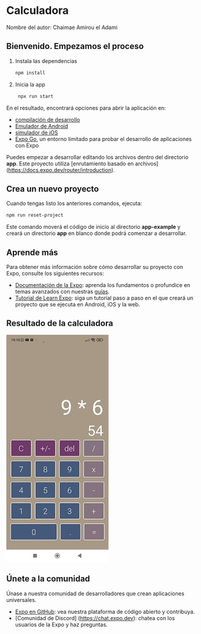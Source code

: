 # Calculadora 
Nombre del autor: Chaimae Amirou el Adami

## Bienvenido. Empezamos el proceso

1. Instala las dependencias
   ```bash
   npm install
   ```
2. Inicia la app
   ```bash
    npx run start
   ```
En el resultado, encontrará opciones para abrir la aplicación en:

- [compilación de desarrollo](https://docs.expo.dev/develop/development-builds/introduction/)
- [Emulador de Android](https://docs.expo.dev/workflow/android-studio-emulator/)
- [simulador de iOS](https://docs.expo.dev/workflow/ios-simulator/)
- [Expo Go](https://expo.dev/go), un entorno limitado para probar el desarrollo de aplicaciones con Expo


Puedes empezar a desarrollar editando los archivos dentro del directorio **app**. Este proyecto utiliza [enrutamiento basado en archivos] (https://docs.expo.dev/router/introduction).

## Crea un nuevo proyecto 
Cuando tengas listo los anteriores comandos, ejecuta:
```bash
npm run reset-project
```

Este comando moverá el código de inicio al directorio **app-example** y creará un directorio **app** en blanco donde podrá comenzar a desarrollar.

## Aprende más

Para obtener más información sobre cómo desarrollar su proyecto con Expo, consulte los siguientes recursos:
- [Documentación de la Expo](https://docs.expo.dev/): aprenda los fundamentos o profundice en temas avanzados con nuestras [guías](https://docs.expo.dev/guides).
- [Tutorial de Learn Expo](https://docs.expo.dev/tutorial/introduction/): siga un tutorial paso a paso en el que creará un proyecto que se ejecuta en Android, iOS y la web.
## Resultado de la calculadora
![Imagen 1: Calculadora con operaciones:](/assets/calculadora.jpg)
## Únete a la comunidad
Únase a nuestra comunidad de desarrolladores que crean aplicaciones universales.

- [Expo en GitHub](https://github.com/expo/expo): vea nuestra plataforma de código abierto y contribuya.
- [Comunidad de Discord] (https://chat.expo.dev): chatea con los usuarios de la Expo y haz preguntas.




